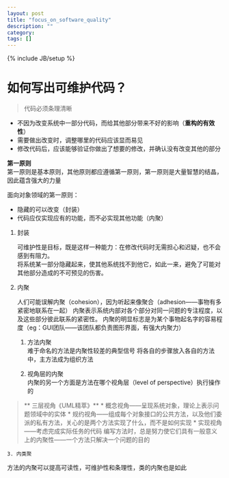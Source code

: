 ```yaml
---
layout: post
title: "focus_on_software_quality"
description: ""
category: 
tags: []
---
```

{% include JB/setup %}

# 如何写出可维护代码？
> 代码必须条理清晰  
  
- 不因为改变系统中一部分代码，而给其他部分带来不好的影响（**重构的有效性**）    
- 需要做出改变时，调整哪里的代码应该显而易见    
- 修改代码后，应该能够验证你做出了想要的修改，并确认没有改变其他的部分    
  
**第一原则**   
    第一原则是基本原则，其他原则都应遵循第一原则，第一原则是大量智慧的结晶，因此蕴含强大的力量 

面向对象领域的第一原则：  
- 隐藏的可以改变（封装）
- 代码应仅实现应有的功能，而不必实现其他功能（内聚）  

1. 封装

     可维护性是目标，既是这样一种能力：在修改代码时无需担心和迟疑，也不会感到有阻力。  
     将系统某一部分隐藏起来，使其他系统找不到他它，如此一来，避免了可能对其他部分造成的不可预见的伤害。

  1. 内聚 
 
     人们可能误解内聚（cohesion），因为听起来像聚合（adhesion——事物有多紧密地联系在一起）
     内聚表示系统内部对各个部分对同一问题的专注程度，以及这些部分彼此联系的紧密性。
     内聚的明显标志是为某个事物起名字的容易程度（eg：GUI团队——该团队都负责图形界面，有强大内聚力）

     1. 方法内聚  
     难于命名的方法是内聚性较差的典型信号
     将各自的步骤放入各自的方法中，主方法成为组织方法

     2. 视角层的内聚  
  内聚的另一个方面是方法在哪个视角层（level of perspective）执行操作的  
>   ** 三层视角《UML精萃》**
        * 概念视角——呈现系统对象，理论上表示问题领域中的实体
        * 规约视角——组成每个对象接口的公共方法，以及他们委派的私有方法，关心的是两个方法实现了什么，而不是如何实现
        * 实现视角——考虑完成实际任务的代码
     编写方法时，总是努力使它们具有一般意义上的内聚性——一个方法只解决一个问题的目的

    3. 内类聚
  方法的内聚可以提高可读性，可维护性和条理性，类的内聚也是如此
